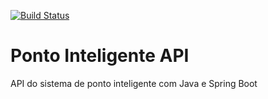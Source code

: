 [![Build Status](https://travis-ci.org/paulovandrade/ponto-inteligente-api.svg?branch=master)](https://travis-ci.org/paulovandrade/ponto-inteligente-api)
# Ponto Inteligente API
API do sistema de ponto inteligente com Java e Spring Boot
